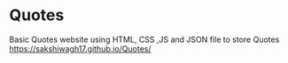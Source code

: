 # Quotes
Basic Quotes website using HTML, CSS ,JS and JSON file to store Quotes
<br />
https://sakshiwagh17.github.io/Quotes/
